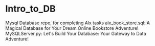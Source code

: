 # Intro_to_DB
Mysql Database repo, for completing Alx tasks
alx_book_store.sql: A Magical Database for Your Dream Online Bookstore Adventure!<br>
MySQLServer.py: Let's Build Your Database: Your Gateway to Data Adventure!<br>
